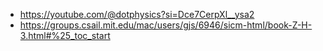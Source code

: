 - https://youtube.com/@dotphysics?si=Dce7CerpXl__ysa2
- https://groups.csail.mit.edu/mac/users/gjs/6946/sicm-html/book-Z-H-3.html#%25_toc_start